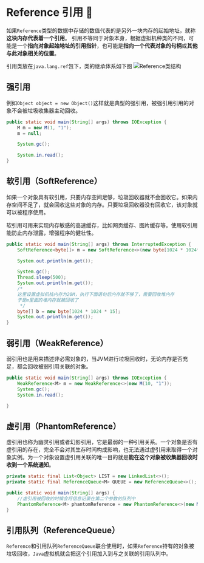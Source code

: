 # Reference 引用 :hammer:

如果`Reference`类型的数据中存储的数值代表的是另外一块内存的起始地址，就称**这块内存代表着一个引用**。
引用不等同于对象本身，根据虚拟机种类的不同，可能是一个**指向对象起始地址的引用指针**，也可能是**指向一个代表对象的句柄**或**其他与此对象相关的位置**。

引用类放在`java.lang.ref`包下，类的继承体系如下图
![Reference类结构](/img/java/Reference.webp)

## 强引用

例如`Object object = new Object()`这样就是典型的强引用，被强引用引用的对象不会被垃圾收集器主动回收。
```java
public static void main(String[] args) throws IOException {
    M m = new M(1, "1");
    m = null;

    System.gc();

    System.in.read();
}
```

## 软引用（SoftReference）

如果一个对象具有软引用，只要内存空间足够，垃圾回收器就不会回收它。如果内存空间不足了，就会回收这些对象的内存。只要垃圾回收器没有回收它，该对象就可以被程序使用。

软引用可用来实现内存敏感的高速缓存，比如网页缓存、图片缓存等。使用软引用能防止内存泄露，增强程序的健壮性。  

```java
public static void main(String[] args) throws InterruptedException {
    SoftReference<byte[]> m = new SoftReference<>(new byte[1024 * 1024*10]);

    System.out.println(m.get());

    System.gc();
    Thread.sleep(500);
    System.out.println(m.get());
    /*
    这里设置虚拟机栈内存为20M，执行下面语句后内存就不够了，需要回收堆内存
    于是m里面的堆内存就被回收了
     */
    byte[] b = new byte[1024 * 1024 * 15];
    System.out.println(m.get());
}
```

## 弱引用（WeakReference）

弱引用也是用来描述非必需对象的，当JVM进行垃圾回收时，无论内存是否充足，都会回收被弱引用关联的对象。

```java
public static void main(String[] args) throws IOException {
    WeakReference<M> m = new WeakReference<>(new M(10, "1"));
    System.gc();
    System.in.read();

}
```

## 虚引用（PhantomReference）

虚引用也称为幽灵引用或者幻影引用，它是最弱的一种引用关系。一个对象是否有虚引用的存在，完全不会对其生存时间构成影响，也无法通过虚引用来取得一个对象实例。为一个对象设置虚引用关联的唯一目的就是**能在这个对象被收集器回收时收到一个系统通知**。

```java
private static final List<Object> LIST = new LinkedList<>();
private static final ReferenceQueue<M> QUEUE = new ReferenceQueue<>();

public static void main(String[] args) {
    //虚引用被回收的时候会将信息记录在第二个参数的队列中
    PhantomReference<M> phantomReference = new PhantomReference<>(new M(1, "1"), QUEUE);
}
```

## 引用队列（ReferenceQueue）

`Reference`和引用队列`ReferenceQueue`联合使用时，如果`Reference`持有的对象被垃圾回收，`Java`虚拟机就会把这个引用加入到与之关联的引用队列中。